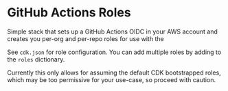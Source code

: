 # GitHub Actions Roles

Simple stack that sets up a GitHub Actions OIDC in your AWS account and creates you per-org and per-repo roles for use with the 

See `cdk.json` for role configuration. You can add multiple roles by adding to the `roles` dictionary.

Currently this only allows for assuming the default CDK bootstrapped roles, which may be too permissive for your use-case, so proceed with caution.
